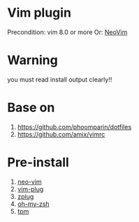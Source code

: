 # Vim plugin
Precondition: vim 8.0 or more
Or: [NeoVim](https://github.com/neovim/neovim)

# Warning
you must read install output clearly!!

# Base on
1. https://github.com/phoomparin/dotfiles
2. https://github.com/amix/vimrc

# Pre-install
1. [neo-vim](https://github.com/neovim/neovim)
2. [vim-plug](https://github.com/junegunn/vim-plug)
3. [zplug](https://github.com/zplug/zplug)
4. [oh-my-zsh](https://github.com/robbyrussell/oh-my-zsh)
5. [tpm](https://github.com/tmux-plugins/tpm)
